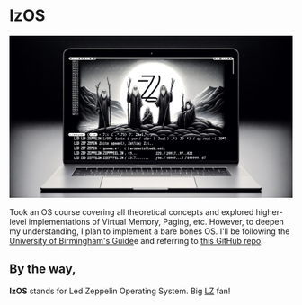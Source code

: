 
# lzOS 

![LedZeppelin](/Assets/image.png)

Took an OS course covering all theoretical concepts and explored higher-level implementations of Virtual Memory, Paging, etc. However, to deepen my understanding, I plan to implement a bare bones OS. I'll be following the [University of Birmingham's Guide](https://www.cs.bham.ac.uk/~exr/lectures/opsys/10_11/lectures/os-dev.pdf)e and referring to [this GitHub repo](https://github.com/cfenollosa/os-tutorial/tree/master).


## By the way, 
**lzOS** stands for Led Zeppelin Operating System. Big [LZ](https://en.wikipedia.org/wiki/Led_Zeppelin) fan! 
